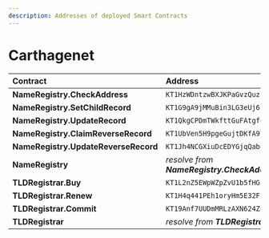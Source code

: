 ```yaml
---
description: Addresses of deployed Smart Contracts
---
```


# Carthagenet

| Contract | Address | BCD |
| :--- | :--- | :--- |
| **NameRegistry.CheckAddress** | `KT1HzWDntzwBXJKPaGvzQuziwVtcZkyvtqjp` | [🔗](https://better-call.dev/carthagenet/KT1HzWDntzwBXJKPaGvzQuziwVtcZkyvtqjp) |
| **NameRegistry.SetChildRecord** | `KT1G9gA9jMMuBin3LG3eUj6cAvLiy2xi6LPH` | [🔗](https://better-call.dev/carthagenet/KT1G9gA9jMMuBin3LG3eUj6cAvLiy2xi6LPH) |
| **NameRegistry.UpdateRecord** | `KT1QkgCPDmTWkfttGuFAtgfdvQkm2PkTdMYR` | [🔗](https://better-call.dev/carthagenet/KT1QkgCPDmTWkfttGuFAtgfdvQkm2PkTdMYR) |
| **NameRegistry.ClaimReverseRecord** | `KT1UbVen5H9pgeGujtDKfA9YwYN42MBzomSN` | [🔗](https://better-call.dev/carthagenet/KT1UbVen5H9pgeGujtDKfA9YwYN42MBzomSN) |
| **NameRegistry.UpdateReverseRecord** | `KT1Jh4NCGXiuDcEDYGjqQabdjFe5LPyA1oRo` | [🔗](https://better-call.dev/carthagenet/KT1Jh4NCGXiuDcEDYGjqQabdjFe5LPyA1oRo) |
| **NameRegistry** | _resolve from **NameRegistry.CheckAddress**_ | \_\_[🔗](https://better-call.dev/carthagenet/KT1SZuK6u3QgQFcoYqDwZCd2Xb9pn4HXJW56) |
| **TLDRegistrar.Buy** | `KT1L2nZ5EWpWZpZvU1b5fHGcEvcPS67DxqHL` | [🔗](https://better-call.dev/carthagenet/KT1L2nZ5EWpWZpZvU1b5fHGcEvcPS67DxqHL) |
| **TLDRegistrar.Renew** | `KT1H4q441PEh1oryHm5E32Fn3NTBCYkmC5W7` | [🔗](https://better-call.dev/carthagenet/KT1H4q441PEh1oryHm5E32Fn3NTBCYkmC5W7) |
| **TLDRegistrar.Commit** | `KT19Anf7UUDmMRLzAXN624Z8gWe5KhVPp7vT` | [🔗](https://better-call.dev/carthagenet/KT19Anf7UUDmMRLzAXN624Z8gWe5KhVPp7vT) |
| **TLDRegistrar** | _resolve from **TLDRegistrar.Buy**_ | [🔗](https://better-call.dev/carthagenet/KT1G6LK6iavaWsAHTmTy3zPAF5N8qN3RLHM4) |



